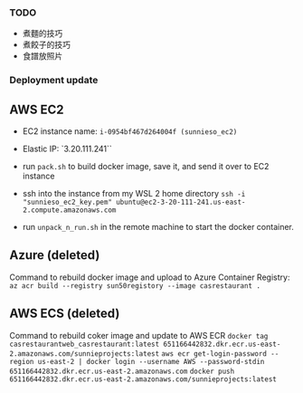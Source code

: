 ### TODO
- 煮麵的技巧
- 煮餃子的技巧
- 食譜放照片


### Deployment update
## AWS EC2
- EC2 instance name: `i-0954bf467d264004f (sunnieso_ec2)`
- Elastic IP: `3.20.111.241``
- run `pack.sh` to build docker image, save it, and send it over to EC2 instance
- ssh into the instance from my WSL 2 home directory `ssh -i "sunnieso_ec2_key.pem" ubuntu@ec2-3-20-111-241.us-east-2.compute.amazonaws.com`

- run `unpack_n_run.sh` in the remote machine to start the docker container.

## Azure (deleted)
Command to rebuild docker image and upload to Azure Container Registry:
`az acr build --registry sun50registory --image casrestaurant .`

## AWS ECS (deleted)
Command to rebuild coker image and update to AWS ECR
`docker tag casrestaurantweb_casrestaurant:latest 651166442832.dkr.ecr.us-east-2.amazonaws.com/sunnieprojects:latest`
`aws ecr get-login-password --region us-east-2 | docker login --username AWS --password-stdin 651166442832.dkr.ecr.us-east-2.amazonaws.com`
`docker push 651166442832.dkr.ecr.us-east-2.amazonaws.com/sunnieprojects:latest`